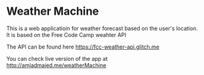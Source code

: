 # Weather Machine


This is a web applicatioin for weather forecast based on the user's location. It is based on the Free Code Camp weahter API 


The API can be found here https://fcc-weather-api.glitch.me



You can check live version of the app at http://amjadmajed.me/weatherMachine
